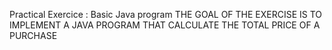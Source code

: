 Practical Exercice : Basic Java program
THE GOAL OF THE EXERCISE IS TO IMPLEMENT A JAVA PROGRAM THAT CALCULATE THE TOTAL PRICE OF A PURCHASE
